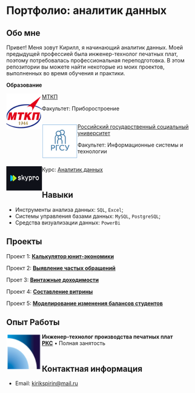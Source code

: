 # Портфолио: аналитик данных
## Обо мне
Привет! Меня зовут Кирилл, я начинающий аналитик данных. Моей предыдущей профессией была инженер-технолог печатных плат, поэтому потребовалась профессиональная переподготовка. В этом репозитории вы можете найти некоторые из моих проектов, выполненных во время обучения и практики.

**Образование**

[<img align="left" height="94px" width="94px" alt="KPN" src="https://github.com/SpirinKirill/Skills/blob/main/files/header1.png"/>](https://mtkp.bmstu.ru/)
[МТКП](https://mtkp.bmstu.ru/)

Факультет: Приборостроение
<br/>
<br/>

[<img align="left" height="94px" width="94px" alt="KPN" src="https://github.com/SpirinKirill/Skills/blob/main/files/%D0%A1%D0%BD%D0%B8%D0%BC%D0%BE%D0%BA.PNG?raw=true"/>](https://rgsu.net/)
[Российский государственный социальный университет](https://rgsu.net/)

Факультет: Информационные системы и технологии
<br/>
<br/>

[<img align="left" height="64px" width="94px" alt="KPN" src="https://github.com/SpirinKirill/Skills/blob/main/files/Sky.PNG?raw=true"/>](https://sky.pro/)

Курс: [Аналитик данных](https://sky.pro/) 
<br/>
<br/>

## Навыки
* Инструменты анализа данных: `SQL`, `Excel`;
* Системы управления базами данных: `MySQL`, `PostgreSQL`;
* Средства визуализации данных: `PowerBi`
## Проекты
Проект 1:
[**Калькулятор юнит-экономики**](https://github.com/SpirinKirill/Skills/tree/main/%D0%9F%D1%80%D0%BE%D0%B5%D0%BA%D1%82%201)

Проект 2:
[**Выявление частых обращений**](https://github.com/SpirinKirill/Skills/blob/main/%D0%9F%D1%80%D0%BE%D0%B5%D0%BA%D1%82%202/%D0%9F%D1%80%D0%BE%D0%B5%D0%BA%D1%82%202.xlsx)

Проет 3:
[**Винтажные доходимости**](https://github.com/SpirinKirill/Skills/tree/main/%D0%9F%D1%80%D0%BE%D0%B5%D0%BA%D1%82%203)

Проект 4:
[**Составление витрины**](https://github.com/SpirinKirill/Skills/tree/main/%D0%9F%D1%80%D0%BE%D0%B5%D0%BA%D1%82%204)

Проект 5:
[**Моделирование изменения балансов студентов**](https://github.com/SpirinKirill/Skills/tree/main/%D0%9F%D1%80%D0%BE%D0%B5%D0%BA%D1%82%205)

## Опыт Работы 
[<img align="left" height="94px" width="94px" alt="KPN" src="https://github.com/SpirinKirill/Skills/blob/main/files/%D1%80%D0%BA%D1%81.PNG?raw=true"/>](https://russianspacesystems.ru/)
**Инженер-технолог производства печатных плат**  
[**РКС**](https://russianspacesystems.ru/) • Полная занятость
<br/>
<br/>

## Контактная информация
- Email: kirikspirin@mail.ru
